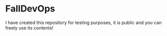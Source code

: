 # FallDevOps
I have created this repository for testing purposes, it is public and you can freely use its contents!
